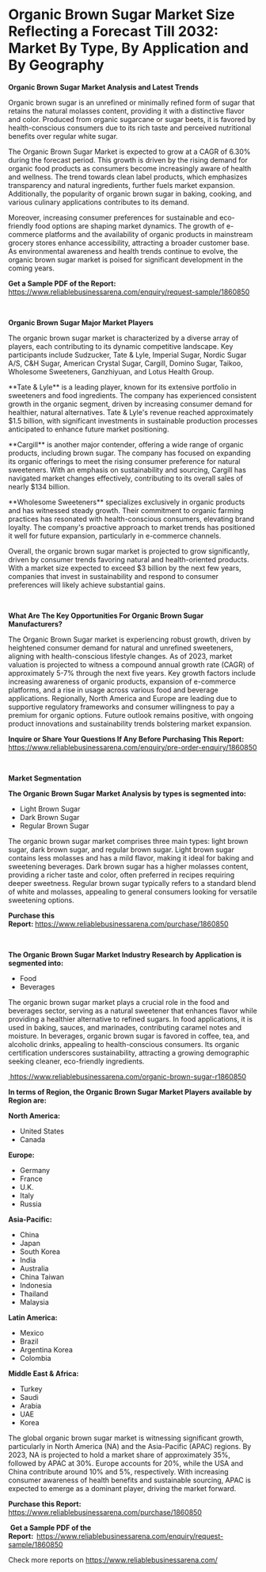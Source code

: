 <p><h1>Organic Brown Sugar Market Size Reflecting a Forecast Till 2032: Market By Type, By Application and By Geography</h1></p><p><strong>Organic Brown Sugar Market Analysis and Latest Trends</strong></p>
<p><p>Organic brown sugar is an unrefined or minimally refined form of sugar that retains the natural molasses content, providing it with a distinctive flavor and color. Produced from organic sugarcane or sugar beets, it is favored by health-conscious consumers due to its rich taste and perceived nutritional benefits over regular white sugar.</p><p>The Organic Brown Sugar Market is expected to grow at a CAGR of 6.30% during the forecast period. This growth is driven by the rising demand for organic food products as consumers become increasingly aware of health and wellness. The trend towards clean label products, which emphasizes transparency and natural ingredients, further fuels market expansion. Additionally, the popularity of organic brown sugar in baking, cooking, and various culinary applications contributes to its demand.</p><p>Moreover, increasing consumer preferences for sustainable and eco-friendly food options are shaping market dynamics. The growth of e-commerce platforms and the availability of organic products in mainstream grocery stores enhance accessibility, attracting a broader customer base. As environmental awareness and health trends continue to evolve, the organic brown sugar market is poised for significant development in the coming years.</p></p>
<p><strong>Get a Sample PDF of the Report:&nbsp;</strong> <a href="https://www.reliablebusinessarena.com/enquiry/request-sample/1860850?utm_campaign=3569&utm_medium=2&utm_source=Github&utm_content=ia&utm_term=07042025&utm_id=organic-brown-sugar">https://www.reliablebusinessarena.com/enquiry/request-sample/1860850</a></p>
<p>&nbsp;</p>
<p><strong>Organic Brown Sugar Major Market Players</strong></p>
<p><p>The organic brown sugar market is characterized by a diverse array of players, each contributing to its dynamic competitive landscape. Key participants include Sudzucker, Tate & Lyle, Imperial Sugar, Nordic Sugar A/S, C&H Sugar, American Crystal Sugar, Cargill, Domino Sugar, Taikoo, Wholesome Sweeteners, Ganzhiyuan, and Lotus Health Group.</p><p>**Tate & Lyle** is a leading player, known for its extensive portfolio in sweeteners and food ingredients. The company has experienced consistent growth in the organic segment, driven by increasing consumer demand for healthier, natural alternatives. Tate & Lyle's revenue reached approximately $1.5 billion, with significant investments in sustainable production processes anticipated to enhance future market positioning.</p><p>**Cargill** is another major contender, offering a wide range of organic products, including brown sugar. The company has focused on expanding its organic offerings to meet the rising consumer preference for natural sweeteners. With an emphasis on sustainability and sourcing, Cargill has navigated market changes effectively, contributing to its overall sales of nearly $134 billion.</p><p>**Wholesome Sweeteners** specializes exclusively in organic products and has witnessed steady growth. Their commitment to organic farming practices has resonated with health-conscious consumers, elevating brand loyalty. The company's proactive approach to market trends has positioned it well for future expansion, particularly in e-commerce channels.</p><p>Overall, the organic brown sugar market is projected to grow significantly, driven by consumer trends favoring natural and health-oriented products. With a market size expected to exceed $3 billion by the next few years, companies that invest in sustainability and respond to consumer preferences will likely achieve substantial gains.</p></p>
<p>&nbsp;</p>
<p><strong>What Are The Key Opportunities For Organic Brown Sugar Manufacturers?</strong></p>
<p><p>The Organic Brown Sugar market is experiencing robust growth, driven by heightened consumer demand for natural and unrefined sweeteners, aligning with health-conscious lifestyle changes. As of 2023, market valuation is projected to witness a compound annual growth rate (CAGR) of approximately 5-7% through the next five years. Key growth factors include increasing awareness of organic products, expansion of e-commerce platforms, and a rise in usage across various food and beverage applications. Regionally, North America and Europe are leading due to supportive regulatory frameworks and consumer willingness to pay a premium for organic options. Future outlook remains positive, with ongoing product innovations and sustainability trends bolstering market expansion.</p></p>
<p><strong>Inquire or Share Your Questions If Any Before Purchasing This Report:</strong> <a href="https://www.reliablebusinessarena.com/enquiry/pre-order-enquiry/1860850?utm_campaign=3569&utm_medium=2&utm_source=Github&utm_content=ia&utm_term=07042025&utm_id=organic-brown-sugar">https://www.reliablebusinessarena.com/enquiry/pre-order-enquiry/1860850</a></p>
<p>&nbsp;</p>
<p><strong>Market Segmentation</strong></p>
<p><strong>The Organic Brown Sugar Market Analysis by types is segmented into:</strong></p>
<p><ul><li>Light Brown Sugar</li><li>Dark Brown Sugar</li><li>Regular Brown Sugar</li></ul></p>
<p><p>The organic brown sugar market comprises three main types: light brown sugar, dark brown sugar, and regular brown sugar. Light brown sugar contains less molasses and has a mild flavor, making it ideal for baking and sweetening beverages. Dark brown sugar has a higher molasses content, providing a richer taste and color, often preferred in recipes requiring deeper sweetness. Regular brown sugar typically refers to a standard blend of white and molasses, appealing to general consumers looking for versatile sweetening options.</p></p>
<p><strong>Purchase this Report:&nbsp;</strong><a href="https://www.reliablebusinessarena.com/purchase/1860850?utm_campaign=3569&utm_medium=2&utm_source=Github&utm_content=ia&utm_term=07042025&utm_id=organic-brown-sugar">https://www.reliablebusinessarena.com/purchase/1860850</a></p>
<p>&nbsp;</p>
<p><strong>The Organic Brown Sugar Market Industry Research by Application is segmented into:</strong></p>
<p><ul><li>Food</li><li>Beverages</li></ul></p>
<p><p>The organic brown sugar market plays a crucial role in the food and beverages sector, serving as a natural sweetener that enhances flavor while providing a healthier alternative to refined sugars. In food applications, it is used in baking, sauces, and marinades, contributing caramel notes and moisture. In beverages, organic brown sugar is favored in coffee, tea, and alcoholic drinks, appealing to health-conscious consumers. Its organic certification underscores sustainability, attracting a growing demographic seeking cleaner, eco-friendly ingredients.</p></p>
<p><a href="https://www.reliablebusinessarena.com/organic-brown-sugar-r1860850?utm_campaign=3569&utm_medium=2&utm_source=Github&utm_content=ia&utm_term=07042025&utm_id=organic-brown-sugar">&nbsp;https://www.reliablebusinessarena.com/organic-brown-sugar-r1860850</a></p>
<p><strong>In terms of Region, the Organic Brown Sugar Market Players available by Region are:</strong></p>
<p>
    <p> <strong> North America: </strong>
        <ul>
            <li>United States</li>
            <li>Canada</li>
        </ul>
        </p> 
    <p> <strong> Europe: </strong>
        <ul>
            <li>Germany</li>
            <li>France</li>
            <li>U.K.</li>
            <li>Italy</li>
            <li>Russia</li>
        </ul>
        </p> 
    <p> <strong> Asia-Pacific: </strong>
        <ul>
            <li>China</li>
            <li>Japan</li>
            <li>South Korea</li>
            <li>India</li>
            <li>Australia</li>
            <li>China Taiwan</li>
            <li>Indonesia</li>
            <li>Thailand</li>
            <li>Malaysia</li>
        </ul>
        </p> 
    <p> <strong> Latin America: </strong>
        <ul>
            <li>Mexico</li>
            <li>Brazil</li>
            <li>Argentina Korea</li>
            <li>Colombia</li>
        </ul>
        </p> 
    <p> <strong> Middle East & Africa: </strong>
        <ul>
            <li>Turkey</li>
            <li>Saudi</li>
            <li>Arabia</li>
            <li>UAE</li>
            <li>Korea</li>
        </ul>
    </p>
    </p>
<p><p>The global organic brown sugar market is witnessing significant growth, particularly in North America (NA) and the Asia-Pacific (APAC) regions. By 2023, NA is projected to hold a market share of approximately 35%, followed by APAC at 30%. Europe accounts for 20%, while the USA and China contribute around 10% and 5%, respectively. With increasing consumer awareness of health benefits and sustainable sourcing, APAC is expected to emerge as a dominant player, driving the market forward.</p></p>
<p><strong>Purchase this Report: </strong><a href="https://www.reliablebusinessarena.com/purchase/1860850?utm_campaign=3569&utm_medium=2&utm_source=Github&utm_content=ia&utm_term=07042025&utm_id=organic-brown-sugar">https://www.reliablebusinessarena.com/purchase/1860850</a></p>
<p>&nbsp;<strong>Get a Sample PDF of the Report:&nbsp;&nbsp;</strong><a href="https://www.reliablebusinessarena.com/enquiry/request-sample/1860850?utm_campaign=3569&utm_medium=2&utm_source=Github&utm_content=ia&utm_term=07042025&utm_id=organic-brown-sugar">https://www.reliablebusinessarena.com/enquiry/request-sample/1860850</a></p>
<p><strong></strong></p>
<p>Check more reports on <a href="https://www.reliablebusinessarena.com/?utm_campaign=3569&utm_medium=2&utm_source=Github&utm_content=ia&utm_term=07042025&utm_id=organic-brown-sugar">https://www.reliablebusinessarena.com/</a></p>